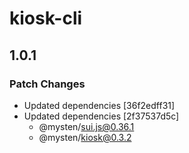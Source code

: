 # kiosk-cli

## 1.0.1

### Patch Changes

- Updated dependencies [36f2edff31]
- Updated dependencies [2f37537d5c]
  - @mysten/sui.js@0.36.1
  - @mysten/kiosk@0.3.2
